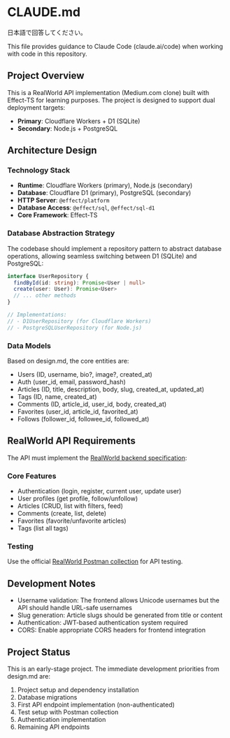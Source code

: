 # CLAUDE.md

日本語で回答してください。

This file provides guidance to Claude Code (claude.ai/code) when working with code in this repository.

## Project Overview

This is a RealWorld API implementation (Medium.com clone) built with Effect-TS for learning purposes. The project is designed to support dual deployment targets:

- **Primary**: Cloudflare Workers + D1 (SQLite)
- **Secondary**: Node.js + PostgreSQL

## Architecture Design

### Technology Stack

- **Runtime**: Cloudflare Workers (primary), Node.js (secondary)
- **Database**: Cloudflare D1 (primary), PostgreSQL (secondary) 
- **HTTP Server**: `@effect/platform`
- **Database Access**: `@effect/sql`, `@effect/sql-d1`
- **Core Framework**: Effect-TS

### Database Abstraction Strategy

The codebase should implement a repository pattern to abstract database operations, allowing seamless switching between D1 (SQLite) and PostgreSQL:

```typescript
interface UserRepository {
  findById(id: string): Promise<User | null>
  create(user: User): Promise<User>
  // ... other methods
}

// Implementations:
// - D1UserRepository (for Cloudflare Workers)
// - PostgreSQLUserRepository (for Node.js)
```

### Data Models

Based on design.md, the core entities are:
- Users (ID, username, bio?, image?, created_at)
- Auth (user_id, email, password_hash)
- Articles (ID, title, description, body, slug, created_at, updated_at)
- Tags (ID, name, created_at)
- Comments (ID, article_id, user_id, body, created_at)
- Favorites (user_id, article_id, favorited_at)
- Follows (follower_id, followee_id, followed_at)

## RealWorld API Requirements

The API must implement the [RealWorld backend specification](https://docs.realworld.build/specifications/backend/endpoints/):

### Core Features

- Authentication (login, register, current user, update user)
- User profiles (get profile, follow/unfollow)
- Articles (CRUD, list with filters, feed)
- Comments (create, list, delete)
- Favorites (favorite/unfavorite articles)
- Tags (list all tags)

### Testing

Use the official [RealWorld Postman collection](https://github.com/gothinkster/realworld/tree/main/api) for API testing.

## Development Notes

- Username validation: The frontend allows Unicode usernames but the API should handle URL-safe usernames
- Slug generation: Article slugs should be generated from title or content
- Authentication: JWT-based authentication system required
- CORS: Enable appropriate CORS headers for frontend integration

## Project Status

This is an early-stage project. The immediate development priorities from design.md are:
1. Project setup and dependency installation
2. Database migrations
3. First API endpoint implementation (non-authenticated)
4. Test setup with Postman collection
5. Authentication implementation
6. Remaining API endpoints
